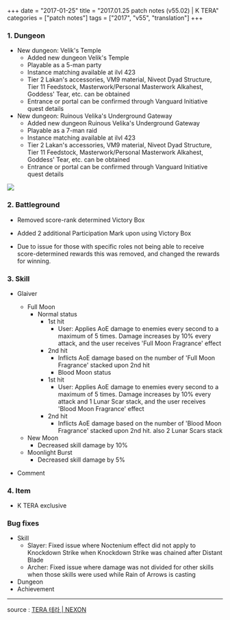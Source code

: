 +++
date = "2017-01-25"
title = "2017.01.25 patch notes (v55.02) | K TERA"
categories = ["patch notes"]
tags = ["2017", "v55", "translation"]
+++

### 1. Dungeon
- New dungeon: Velik's Temple
  - Added new dungeon Velik's Temple
  - Playable as a 5-man party
  - Instance matching available at ilvl 423
  - Tier 2 Lakan's accessories, VM9 material, Niveot Dyad Structure, Tier 11 Feedstock, Masterwork/Personal Masterwork Alkahest, Goddess' Tear, etc. can be obtained
  - Entrance or portal can be confirmed through Vanguard Initiative quest details
- New dungeon: Ruinous Velika's Underground Gateway
  - Added new dungeon Ruinous Velika's Underground Gateway
  - Playable as a 7-man raid
  - Instance matching available at ilvl 423
  - Tier 2 Lakan's accessories, VM9 material, Niveot Dyad Structure, Tier 11 Feedstock, Masterwork/Personal Masterwork Alkahest, Goddess' Tear, etc. can be obtained
  - Entrance or portal can be confirmed through Vanguard Initiative quest details

![](/images/patch/v55-02_1.png)

### 2. Battleground
- Removed score-rank determined Victory Box
- Added 2 additional Participation Mark upon using Victory Box

- Due to issue for those with specific roles not being able to receive score-determined rewards this was removed, and changed the rewards for winning.

### 3. Skill
- Glaiver
  - Full Moon
    - Normal status
      - 1st hit
        - User: Applies AoE damage to enemies every second to a maximum of 5 times. Damage increases by 10% every attack, and the user receives 'Full Moon Fragrance' effect
      - 2nd hit
        - Inflicts AoE damage based on the number of 'Full Moon Fragrance' stacked upon 2nd hit
        - Blood Moon status
      - 1st hit
        - User: Applies AoE damage to enemies every second to a maximum of 5 times. Damage increases by 10% every attack and 1 Lunar Scar stack, and the user receives 'Blood Moon Fragrance' effect
      - 2nd hit
        - Inflicts AoE damage based on the number of 'Blood Moon Fragrance' stacked upon 2nd hit. also 2 Lunar Scars stack
  - New Moon
    - Decreased skill damage by 10%
  - Moonlight Burst
    - Decreased skill damage by 5%

- Comment

### 4. Item
- K TERA exclusive

### Bug fixes
- Skill
  - Slayer: Fixed issue where Noctenium effect did not apply to Knockdown Strike when Knockdown Strike was chained after Distant Blade
  - Archer: Fixed issue where damage was not divided for other skills when those skills were used while Rain of Arrows is casting
- Dungeon
- Achievement

----

source : [TERA 테라 | NEXON](http://tera.nexon.com/news/update/view.aspx?n4articlesn=261)
